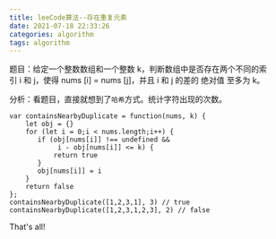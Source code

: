 ```yaml
---
title: leeCode算法--存在重复元素
date: 2021-07-18 22:33:26
categories: algorithm
tags: algorithm
---
```


题目：给定一个整数数组和一个整数 k，判断数组中是否存在两个不同的索引 i 和 j，使得 nums [i] = nums [j]，并且 i 和 j 的差的 绝对值 至多为 k。

分析：看题目，直接就想到了`哈希`方式。统计字符出现的次数。
```
var containsNearbyDuplicate = function(nums, k) {
    let obj = {}
    for (let i = 0;i < nums.length;i++) {
       if (obj[nums[i]] !== undefined &&
            i - obj[nums[i]] <= k) {
           return true
       }
       obj[nums[i]] = i
    }
    return false
};
containsNearbyDuplicate([1,2,3,1], 3) // true
containsNearbyDuplicate([1,2,3,1,2,3], 2) // false
```
That's all!
